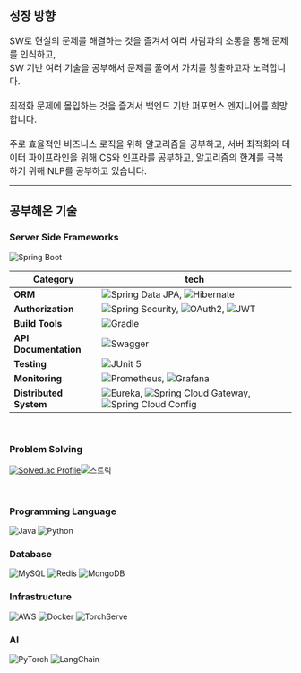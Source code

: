 성장 방향
---
<span style="font-size: 16px;">
SW로 현실의 문제를 해결하는 것을 즐겨서 여러 사람과의 소통을 통해 문제를 인식하고,<br>
SW 기반 여러 기술을 공부해서 문제를 풀어서 가치를 창출하고자 노력합니다.<br><br>
최적화 문제에 몰입하는 것을 즐겨서 백엔드 기반 퍼포먼스 엔지니어를 희망합니다.<br><br>
주로 효율적인 비즈니스 로직을 위해 알고리즘을 공부하고, 서버 최적화와 데이터 파이프라인을 위해 CS와 인프라를 공부하고, 알고리즘의 한계를 극복하기 위해 NLP를 공부하고 있습니다.<br>
</span>

---

## 공부해온 기술
### Server Side Frameworks

![Spring Boot](https://img.shields.io/badge/-Spring%20Boot-05122A?style=flat&logo=springboot&logoColor=6DB33F)

| Category       | tech                                                                                                                                                                                                                                                                                                                       |
|----------------|----------------------------------------------------------------------------------------------------------------------------------------------------------------------------------------------------------------------------------------------------------------------------------------------------------------------------|
| **ORM**        | ![Spring Data JPA](https://img.shields.io/badge/-Spring%20Data%20JPA-05122A?style=flat&logo=spring&logoColor=6DB33F), ![Hibernate](https://img.shields.io/badge/-Hibernate-05122A?style=flat&logo=hibernate&logoColor=59666C)                                                                                              |
| **Authorization** | ![Spring Security](https://img.shields.io/badge/-Spring%20Security-05122A?style=flat&logo=springsecurity&logoColor=6DB33F), ![OAuth2](https://img.shields.io/badge/-OAuth2-05122A?style=flat&logo=oauth&logoColor=3EAAAF), ![JWT](https://img.shields.io/badge/-JWT-05122A?style=flat&logo=jsonwebtokens&logoColor=000000) |
| **Build Tools** | ![Gradle](https://img.shields.io/badge/-Gradle-05122A?style=flat&logo=gradle&logoColor=02303A)                                                                                                                                                                                                                             
| **API Documentation** | ![Swagger](https://img.shields.io/badge/-Swagger-05122A?style=flat&logo=swagger&logoColor=85EA2D)                                                                                                                                                                                                                       |
| **Testing** | ![JUnit 5](https://img.shields.io/badge/-JUnit%205-05122A?style=flat&logo=junit5&logoColor=25A162)                                                                                                                                                                                                                           |
| **Monitoring** | ![Prometheus](https://img.shields.io/badge/-Prometheus-05122A?style=flat&logo=prometheus&logoColor=E6522C), ![Grafana](https://img.shields.io/badge/-Grafana-05122A?style=flat&logo=grafana&logoColor=F46800)
| **Distributed System** | ![Eureka](https://img.shields.io/badge/-Eureka-05122A?style=flat&logo=spring&logoColor=6DB33F), ![Spring Cloud Gateway](https://img.shields.io/badge/-Spring%20Cloud%20Gateway-05122A?style=flat&logo=spring&logoColor=6DB33F), ![Spring Cloud Config](https://img.shields.io/badge/-Spring%20Cloud%20Config-05122A?style=flat&logo=spring&logoColor=6DB33F) |
<br>

### Problem Solving
[![Solved.ac Profile](http://mazassumnida.wtf/api/v2/generate_badge?boj=peter9244)](https://solved.ac/peter9244/)![스트릭](http://mazandi.herokuapp.com/api?handle=peter9244&theme=dark)

<br>

### Programming  Language
![Java](https://img.shields.io/badge/-Java-05122A?style=flat&logo=java) 
![Python](https://img.shields.io/badge/-Python-05122A?style=flat&logo=python)

### Database
![MySQL](https://img.shields.io/badge/MySQL-05122A?style=flat&logo=mysql&logoColor=white)
![Redis](https://img.shields.io/badge/-Redis-05122A?style=flat&logo=redis&logoColor=DC382D)
![MongoDB](https://img.shields.io/badge/-MongoDB-05122A?style=flat&logo=mongodb&logoColor=47A248)

### Infrastructure
![AWS](https://img.shields.io/badge/-AWS-05122A?style=flat&logo=amazon-aws&logoColor=FF9900)
![Docker](https://img.shields.io/badge/-Docker-05122A?style=flat&logo=docker&logoColor=2496ED)
![TorchServe](https://img.shields.io/badge/-TorchServe-05122A?style=flat&logo=pytorch&logoColor=EE4C2C)

### AI
![PyTorch](https://img.shields.io/badge/-PyTorch-05122A?style=flat&logo=pytorch&logoColor=EE4C2C)
![LangChain](https://img.shields.io/badge/-LangChain-05122A?style=flat&logo=langchain&logoColor=FFD700)

